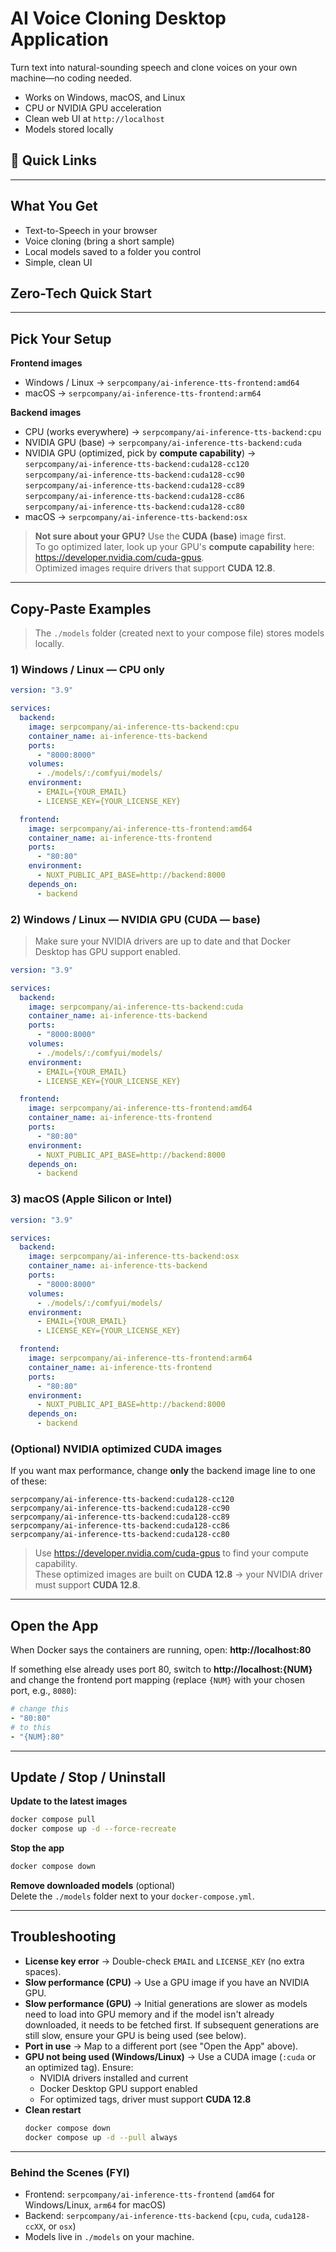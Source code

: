 # AI Voice Cloning Desktop Application

Turn text into natural-sounding speech and clone voices on your own machine—no coding needed.

- Works on Windows, macOS, and Linux  
- CPU or NVIDIA GPU acceleration  
- Clean web UI at `http://localhost`  
- Models stored locally


## 🔗 Quick Links

---



## What You Get

- Text-to-Speech in your browser  
- Voice cloning (bring a short sample)  
- Local models saved to a folder you control  
- Simple, clean UI


## Zero-Tech Quick Start

---

## Pick Your Setup

**Frontend images**
- Windows / Linux → `serpcompany/ai-inference-tts-frontend:amd64`  
- macOS → `serpcompany/ai-inference-tts-frontend:arm64`

**Backend images**
- CPU (works everywhere) → `serpcompany/ai-inference-tts-backend:cpu`  
- NVIDIA GPU (base) → `serpcompany/ai-inference-tts-backend:cuda`  
- NVIDIA GPU (optimized, pick by **compute capability**) →  
  `serpcompany/ai-inference-tts-backend:cuda128-cc120`  
  `serpcompany/ai-inference-tts-backend:cuda128-cc90`  
  `serpcompany/ai-inference-tts-backend:cuda128-cc89`  
  `serpcompany/ai-inference-tts-backend:cuda128-cc86`  
  `serpcompany/ai-inference-tts-backend:cuda128-cc80`  
- macOS → `serpcompany/ai-inference-tts-backend:osx`

> **Not sure about your GPU?** Use the **CUDA (base)** image first.  
> To go optimized later, look up your GPU's **compute capability** here: <https://developer.nvidia.com/cuda-gpus>.  
> Optimized images require drivers that support **CUDA 12.8**.

---

## Copy-Paste Examples

> The `./models` folder (created next to your compose file) stores models locally.

### 1) Windows / Linux — **CPU only**

```yaml
version: "3.9"

services:
  backend:
    image: serpcompany/ai-inference-tts-backend:cpu
    container_name: ai-inference-tts-backend
    ports:
      - "8000:8000"
    volumes:
      - ./models/:/comfyui/models/
    environment:
      - EMAIL={YOUR_EMAIL}
      - LICENSE_KEY={YOUR_LICENSE_KEY}

  frontend:
    image: serpcompany/ai-inference-tts-frontend:amd64
    container_name: ai-inference-tts-frontend
    ports:
      - "80:80"
    environment:
      - NUXT_PUBLIC_API_BASE=http://backend:8000
    depends_on:
      - backend
```

### 2) Windows / Linux — **NVIDIA GPU (CUDA — base)**

> Make sure your NVIDIA drivers are up to date and that Docker Desktop has GPU support enabled.

```yaml
version: "3.9"

services:
  backend:
    image: serpcompany/ai-inference-tts-backend:cuda
    container_name: ai-inference-tts-backend
    ports:
      - "8000:8000"
    volumes:
      - ./models/:/comfyui/models/
    environment:
      - EMAIL={YOUR_EMAIL}
      - LICENSE_KEY={YOUR_LICENSE_KEY}

  frontend:
    image: serpcompany/ai-inference-tts-frontend:amd64
    container_name: ai-inference-tts-frontend
    ports:
      - "80:80"
    environment:
      - NUXT_PUBLIC_API_BASE=http://backend:8000
    depends_on:
      - backend
```

### 3) macOS (Apple Silicon or Intel)

```yaml
version: "3.9"

services:
  backend:
    image: serpcompany/ai-inference-tts-backend:osx
    container_name: ai-inference-tts-backend
    ports:
      - "8000:8000"
    volumes:
      - ./models/:/comfyui/models/
    environment:
      - EMAIL={YOUR_EMAIL}
      - LICENSE_KEY={YOUR_LICENSE_KEY}

  frontend:
    image: serpcompany/ai-inference-tts-frontend:arm64
    container_name: ai-inference-tts-frontend
    ports:
      - "80:80"
    environment:
      - NUXT_PUBLIC_API_BASE=http://backend:8000
    depends_on:
      - backend
```

### (Optional) NVIDIA **optimized** CUDA images

If you want max performance, change **only** the backend image line to one of these:

```
serpcompany/ai-inference-tts-backend:cuda128-cc120
serpcompany/ai-inference-tts-backend:cuda128-cc90
serpcompany/ai-inference-tts-backend:cuda128-cc89
serpcompany/ai-inference-tts-backend:cuda128-cc86
serpcompany/ai-inference-tts-backend:cuda128-cc80
```

> Use <https://developer.nvidia.com/cuda-gpus> to find your compute capability.  
> These optimized images are built on **CUDA 12.8** → your NVIDIA driver must support **CUDA 12.8**.

---

## Open the App

When Docker says the containers are running, open: **http://localhost:80**

If something else already uses port 80, switch to **http://localhost:{NUM}** and change the frontend port mapping (replace `{NUM}` with your chosen port, e.g., `8080`):

```yaml
# change this
- "80:80"
# to this
- "{NUM}:80"
```

---

## Update / Stop / Uninstall

**Update to the latest images**
```bash
docker compose pull
docker compose up -d --force-recreate
```

**Stop the app**
```bash
docker compose down
```

**Remove downloaded models** (optional)  
Delete the `./models` folder next to your `docker-compose.yml`.

---

## Troubleshooting

- **License key error** → Double-check `EMAIL` and `LICENSE_KEY` (no extra spaces).  
- **Slow performance (CPU)** → Use a GPU image if you have an NVIDIA GPU.
- **Slow performance (GPU)** → Initial generations are slower as models need to load into GPU memory and if the model isn't already downloaded, it needs to be fetched first. If subsequent generations are still slow, ensure your GPU is being used (see below).
- **Port in use** → Map to a different port (see "Open the App" above).
- **GPU not being used (Windows/Linux)** → Use a CUDA image (`:cuda` or an optimized tag). Ensure:
  - NVIDIA drivers installed and current  
  - Docker Desktop GPU support enabled  
  - For optimized tags, driver must support **CUDA 12.8**  
- **Clean restart**
  ```bash
  docker compose down
  docker compose up -d --pull always
  ```

---

### Behind the Scenes (FYI)

- Frontend: `serpcompany/ai-inference-tts-frontend` (`amd64` for Windows/Linux, `arm64` for macOS)  
- Backend: `serpcompany/ai-inference-tts-backend` (`cpu`, `cuda`, `cuda128-ccXX`, or `osx`)  
- Models live in `./models` on your machine.
